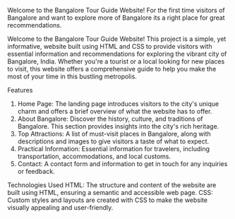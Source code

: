 Welcome to the Bangalore Tour Guide Website! For the first time visitors of Bangalore and want to explore more of Bangalore its a right place for great recommendations.

Welcome to the Bangalore Tour Guide Website! This project is a simple, yet informative, website built using HTML and CSS to provide visitors with essential information and recommendations for exploring the vibrant city of Bangalore, India. Whether you're a tourist or a local looking for new places to visit, this website offers a comprehensive guide to help you make the most of your time in this bustling metropolis.

Features
1. Home Page: The landing page introduces visitors to the city's unique charm and offers a brief overview of what the website has to offer.
2. About Bangalore: Discover the history, culture, and traditions of Bangalore. This section provides insights into the city's rich heritage.
3. Top Attractions: A list of must-visit places in Bangalore, along with descriptions and images to give visitors a taste of what to expect.
4. Practical Information: Essential information for travelers, including transportation, accommodations, and local customs.
5. Contact: A contact form and information to get in touch for any inquiries or feedback.

Technologies Used
HTML: The structure and content of the website are built using HTML, ensuring a semantic and accessible web page.
CSS: Custom styles and layouts are created with CSS to make the website visually appealing and user-friendly.
